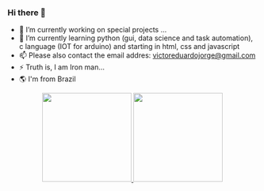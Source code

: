 ### Hi there 👋

- 🔭 I’m currently working on special projects ...
- 🌱 I’m currently learning python (gui, data science and task automation), c language (IOT for arduino) and starting in html, css and javascript
- 📫 Please also contact the email addres: victoreduardojorge@gmail.com
- ⚡ Truth is, I am Iron man...
- 🌎 I'm from Brazil

<div align="center">
  <a href="https://github.com/diferente02">
  <img height="180em" src="https://github-readme-stats.vercel.app/api?username=diferente02&show_icons=true&theme=github_dark&include_all_commits=true&count_private=true"/>
  <img height="180em" src="https://github-readme-stats.vercel.app/api/top-langs/?username=diferente02&layout=compact&langs_count=7&theme=github_dark"/>
</div>

